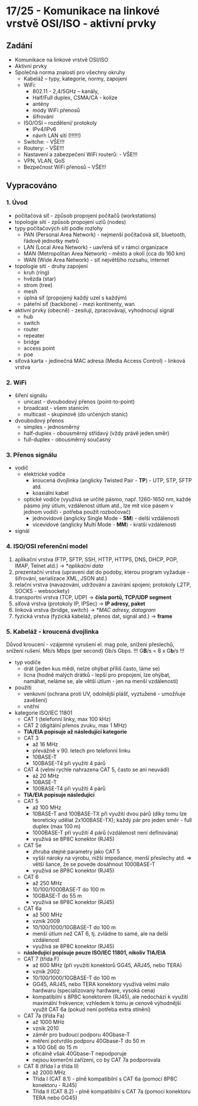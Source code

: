 # 17/25 - Komunikace na linkové vrstvě OSI/ISO - aktivní prvky
## Zadání
-	Komunikace na linkové vrstvě OSI/ISO
- Aktivní prvky
- Společná norma znalostí pro všechny okruhy
    - Kabeláž – typy, kategorie, normy, zapojení
    - WiFi:
        - 802.11 - 2,4/5GHz – kanály, 
        - Half/Full duplex, CSMA/CA - kolize
        - antény
        - módy WiFi přenosů
        - šifrování
    - ISO/OSI – rozdělení/ protokoly
        - IPv4/IPv6
        - návrh LAN sítí (!!!!!!)
    - Switche: - VŠE!!!
    - Routery: - VŠE!!!
    - Nastavení a zabezpečení WiFi routerů: - VŠE!!!
    - VPN, VLAN, QoS
    - Bezpečnost WiFi přenosů – VŠE!!!

## Vypracováno

### 1. Úvod
- počítačová síť - způsob propojení počítačů (workstations)
- topologie sítí - způsob propojení uzlů (nodes)
- typy počítačových sítí podle rozlohy
    - PAN (Personal Area Network) - nejmenší počítačová síť, bluetooth, řádově jednotky metrů
    - LAN (Local Area Network) - uavřená síť v rámci organizace
    - MAN (Metropolitan Area Network) - město a okolí (cca do 160 km)
    - WAN (Wide Area Network) - síť největšího rozsahu, internet
- topologie sítí - druhy zapojení
    - kruh (ring)
    - hvězda (star)
    - strom (tree)
    - mesh
    - úplná síť (propojený každý uzel s každým)
    - páteřní síť (backbone) - mezi kontinenty, wan
- aktivní prvky (obecně) - zesilují, zpracovávají, vyhodnocují signál
    - hub
    - switch
    - router
    - repeater
    - bridge
    - access point
    - poe
- síťová karta - jedinečná MAC adresa (Media Access Control) - linková vrstva
    
### 2. WiFi
- šíření signálu
    - unicast - dvoubodový přenos (point-to-point)
    - broadcast - všem stanicím
    - multicast - skupinově (do určených stanic)
- dvoubodový přenos
    - simples - jednosměrný
    - half-duplex - obousměrný střídavý (vždy právě jeden směr)
    - full-duplex - obousměrný současný
    
### 3. Přenos signálu
- vodič
    - elektrické vodiče
        - kroucená dvojlinka (anglicky Twisted Pair - **TP**) - UTP, STP, SFTP atd.
        - koaxiální kabel
    - optické vodiče (využívá se určité pásmo, např. 1260-1650 nm, každé pásmo jiný útlum, vzdálenost útlum atd., lze mít více pásem v jednom vodiči - potřeba použít rozbočovač)
        - jednovidové (anglicky Single Mode - **SM**) - delší vzdálenosti
        - vícevidové (anglicky Multi Mode - **MM**) - kratší vzdálenosti
- signál

### 4. ISO/OSI referenční model
1. aplikační vrstva (FTP, SFTP, SSH, HTTP, HTTPS, DNS, DHCP, POP, IMAP, Telnet atd.) -> **aplikační data*
2. prezentační vrstva (upravení dat do podoby, kterou program vyžaduje - šifrování, serializace XML, JSON atd.)
3. relační vrstva (navazování, udržování a zavírání spojení; protokoly L2TP, SOCKS - websockety)
4. transportní vrstva (TCP, UDP) -> **čísla portů, TCP/UDP segment**
5. síťová vrstva (protokoly IP, IPSec) -> **IP adresy, paket**
6. linková vrstva (bridge, switch) -> **MAC adresy, datagram*
7. fyzická vrstva (fyzická kabeláž, přenos dat, signál atd.) -> **frame**

### 5. Kabeláž - kroucená dvojlinka
Důvod kroucení - vzájemné vyrušení el. mag pole, snížení přeslechů, snížení rušení. Mb/s  Mbps (per second) Gb/s Gbps. !!! G**B**/s  = 8 x G**b**/s  !!!

- typ vodiče
    - drát (jeden kus mědi, nelze ohýbat příliš často, láme se)
    - licna (hodně malých drátků - lepší pro propojení, lze ohýbat, namáhat, neláme se, ale větší útlum - jen na menší vzdálenosti)
- použití
    - venkovní (ochrana proti UV, odolnější plášť, vyztužené - umožňuje zavěšení)
    - vnitřní
- kategorie ISO/IEC 11801
    - CAT 1 (telefonní linky, max 100 kHz)
    - CAT 2 (digitální přenos zvuku, max 1 MHz)
    - **TIA/EIA popisuje až následující kategorie**
    - CAT 3
        - až 16 MHz
        - převážně v 90. letech pro telefonní linku
        - 10BASE-T
        - 100BASE-T4 při využití 4 párů
    - CAT 4 (velmi rychle nahrazena CAT 5, často se ani neuvádí)
        - až 20 MHz
        - 10BASE-T
        - 100BASE-T4 při využití 4 párů
    - **TIA/EIA popisuje následující**
    - CAT 5
        - až 100 MHz
        - 10BASE-T and 100BASE-TX při využití dvou párů (díky tomu lze teoreticky udělat 2x100BASE-TX); každý pár pro jeden směr - full duplex (max 100 m)
        - 1000BASE-T při využití 4 párů (vzdálenost není definována)
        - využívá se 8P8C konektor (RJ45)
    - CAT 5e
        - zhruba stejné parametry jako CAT 5
        - vyšší nároky na výrobu, nižší impedance, menší přeslechy atd. => větší šance, že se povede dosáhnout 1000BASE-T
        - využívá se 8P8C konektor (RJ45)
    - CAT 6
        - až 250 MHz
        - 10/100/1000BASE-T do 100 m
        - 10GBASE-T do 55 m
        - využívá se 8P8C konektor (RJ45)
    - CAT 6a
        - až 500 MHz
        - vznik 2009
        - 10/100/1000/10GBASE-T do 100 m
        - menší útlum než CAT 6, tj. zvládne to samé, ale na delší vzdálenost
        - využívá se 8P8C konektor (RJ45)
    - **následující popisuje pouze ISO/IEC 11801, nikoliv TIA/EIA**
    - CAT 7 (třída F)
        - až 600 MHz (při využití konektorů GG45, ARJ45, nebo TERA)
        - vznik 2002
        - 10/100/1000/10GBASE-T do 100 m
        - GG45, ARJ45, nebo TERA konektory využivá velmi málo hardwaru (specializovaný hardware, vysoká cena)
        - kompatibilní s 8P8C konektorem (RJ45), ale nedochází k využití maximální frekvence; vzhledem k tomu je cenově výhodnější využít CAT 6a (pokud není potřeba extra stínění)
    - CAT 7a (třída Fa)
        - až 1000 MHz
        - vznik 2010
        - záměr pro budoucí podporu 40Gbase-T
        - měření potvrdilo podporu 40Gbase-T do 50 m
        - a 100 GbE do 15 m
        - oficálně však 40Gbase-T nepodporuje
        - nejsou komerční zařízení, co by CAT 7a podporovala
    - CAT 8 (třída I a třída II)
        - až 2000 MHz
        - Třída I (CAT 8.1) - plně kompatibilní s CAT 6a (pomocí 8P8C konektoru - RJ45)
        - Třída II (CAT 8.2) - plně kompatibilní s CAT 7a (pomocí konektoru TERA nebo GG45)

